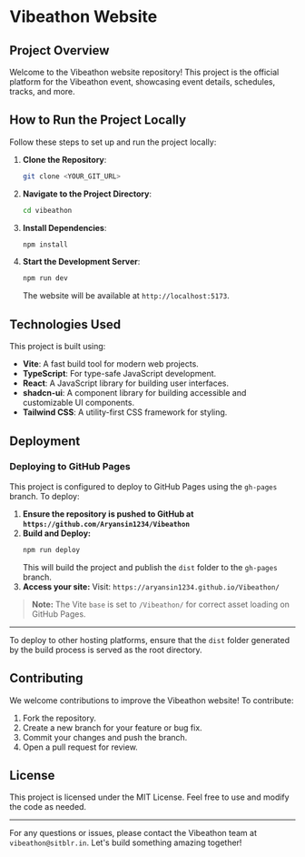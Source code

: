# Vibeathon Website

## Project Overview

Welcome to the Vibeathon website repository! This project is the official platform for the Vibeathon event, showcasing event details, schedules, tracks, and more.

## How to Run the Project Locally

Follow these steps to set up and run the project locally:

1. **Clone the Repository**:
   ```sh
   git clone <YOUR_GIT_URL>
   ```

2. **Navigate to the Project Directory**:
   ```sh
   cd vibeathon
   ```

3. **Install Dependencies**:
   ```sh
   npm install
   ```

4. **Start the Development Server**:
   ```sh
   npm run dev
   ```
   The website will be available at `http://localhost:5173`.

## Technologies Used

This project is built using:

- **Vite**: A fast build tool for modern web projects.
- **TypeScript**: For type-safe JavaScript development.
- **React**: A JavaScript library for building user interfaces.
- **shadcn-ui**: A component library for building accessible and customizable UI components.
- **Tailwind CSS**: A utility-first CSS framework for styling.

## Deployment

### Deploying to GitHub Pages

This project is configured to deploy to GitHub Pages using the `gh-pages` branch. To deploy:

1. **Ensure the repository is pushed to GitHub at `https://github.com/Aryansin1234/Vibeathon`**
2. **Build and Deploy:**
   ```sh
   npm run deploy
   ```
   This will build the project and publish the `dist` folder to the `gh-pages` branch.
3. **Access your site:**
   Visit: `https://aryansin1234.github.io/Vibeathon/`

> **Note:** The Vite `base` is set to `/Vibeathon/` for correct asset loading on GitHub Pages.

---

To deploy to other hosting platforms, ensure that the `dist` folder generated by the build process is served as the root directory.

## Contributing

We welcome contributions to improve the Vibeathon website! To contribute:

1. Fork the repository.
2. Create a new branch for your feature or bug fix.
3. Commit your changes and push the branch.
4. Open a pull request for review.

## License

This project is licensed under the MIT License. Feel free to use and modify the code as needed.

---

For any questions or issues, please contact the Vibeathon team at `vibeathon@sitblr.in`. Let's build something amazing together!
